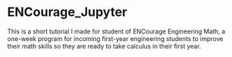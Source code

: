 # ENCourage_Jupyter
This is a short tutorial I made for student of ENCourage Engineering Math, a one-week program for incoming first-year engineering students to improve their math skills so they are ready to take calculus in their first year.
